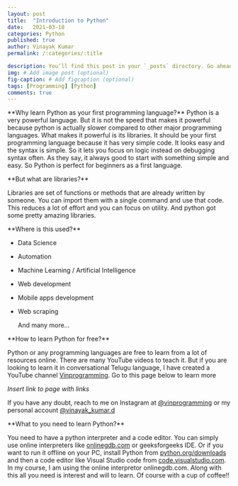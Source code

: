 ```yaml
---
layout: post
title:  "Introduction to Python"
date:   2021-03-18
categories: Python
published: true
author: Vinayak Kumar
permalink: /:categories/:title

description: You’ll find this post in your `_posts` directory. Go ahead and edit it and re-build the site to see your changes. # Add post description (optional)
img: # Add image post (optional)
fig-caption: # Add figcaption (optional)
tags: [Programming] [Python]
comments: true
---
```

<p>
**Why learn Python as your first programming language?**
Python is a very powerful language. But it is not the speed that makes it powerful because python is actually slower compared to other major programming languages. What makes it powerful is its libraries. It should be your first programming language because it has very simple code. It looks easy and the syntax is simple. So it lets you focus on logic instead on debugging syntax often. As they say, it always good to start with something simple and easy. So Python is perfect for beginners as a first language.</p>

<p>**But what are libraries?**

Libraries are set of functions or methods that are already written by someone. You can import them with a single command and use that code. This reduces a lot of effort and you can focus on utility. And python got some pretty amazing libraries.</p>

<p>**Where is this used?**

- Data Science
- Automation
- Machine Learning / Artificial Intelligence
- Web development
- Mobile apps development
- Web scraping

  And many more...</p>

<p>**How to learn Python for free?**

Python or any programming languages are free to learn from a lot of resources online. There are many YouTube videos to teach it. But if you are looking to learn it in conversational Telugu language, I have created a YouTube channel [Vinprogramming](https://www.youtube.com/). Go to this page below to learn more

  *Insert link to page with links*</p>

If you have any doubt, reach to me on Instagram at <a href="https://www.instagram.com/vinprogramming">@vinprogramming</a> or my personal account <a href="https://www.instagram.com/vinayak_kumar.d">@vinayak_kumar.d</a>

<p>**What to you need to learn Python?**

You need to have a python interpreter and a code editor. You can simply use online interpreters like [onlinegdb.com](http://onlinegdb.com) or geeksforgeeks IDE. Or if you want to run it offline on your PC, install Python from [python.org/downloads](http://python.org/downloads) and then a code editor like Visual Studio code from [code.visualstudio.com](http://code.visualstudio.com). In my course, I am using the online interpretor onlinegdb.com. Along with this all you need is interest and will to learn. Of course with a cup of coffee!!</p>
